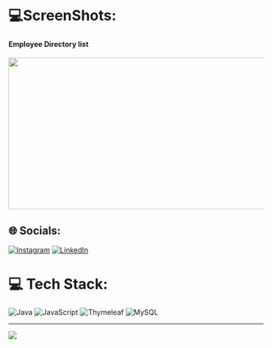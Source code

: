 
# 💻ScreenShots:
#### Employee Directory list
<img src="https://user-images.githubusercontent.com/87200953/228622043-ef9e5fbf-295e-4c49-8e7d-7ac7e7d37210.png" width="650" height="300">

## 🌐 Socials:
[![Instagram](https://img.shields.io/badge/Instagram-%23E4405F.svg?logo=Instagram&logoColor=white)](https://instagram.com/Isthifa._) [![LinkedIn](https://img.shields.io/badge/LinkedIn-%230077B5.svg?logo=linkedin&logoColor=white)](https://linkedin.com/in/Isthifa) 

# 💻 Tech Stack:
![Java](https://img.shields.io/badge/java-%23ED8B00.svg?style=for-the-badge&logo=java&logoColor=white) ![JavaScript](https://img.shields.io/badge/javascript-%23323330.svg?style=for-the-badge&logo=javascript&logoColor=%23F7DF1E) ![Thymeleaf](https://img.shields.io/badge/Thymeleaf-%23005C0F.svg?style=for-the-badge&logo=Thymeleaf&logoColor=white) ![MySQL](https://img.shields.io/badge/mysql-%2300f.svg?style=for-the-badge&logo=mysql&logoColor=white)<br>

---
[![](https://visitcount.itsvg.in/api?id=isthifa&icon=0&color=0)](https://visitcount.itsvg.in)

<!-- Proudly created with GPRM ( https://gprm.itsvg.in ) -->
